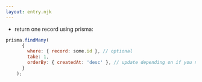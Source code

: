```yaml
---
layout: entry.njk
---
```


- return one record using prisma:
```js
prisma.findMany(
      {
        where: { record: some.id }, // optional
        take: 1,
        orderBy: { createdAt: 'desc' }, // update depending on if you need first or last item in the db
      }
    );
```
